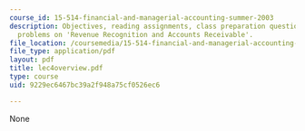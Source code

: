 ```yaml
---
course_id: 15-514-financial-and-managerial-accounting-summer-2003
description: Objectives, reading assignments, class preparation questions, optional
  problems on 'Revenue Recognition and Accounts Receivable'.
file_location: /coursemedia/15-514-financial-and-managerial-accounting-summer-2003/9229ec6467bc39a2f948a75cf0526ec6_lec4overview.pdf
file_type: application/pdf
layout: pdf
title: lec4overview.pdf
type: course
uid: 9229ec6467bc39a2f948a75cf0526ec6

---
```

None